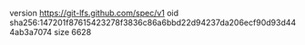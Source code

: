 version https://git-lfs.github.com/spec/v1
oid sha256:147201f87615423278f3836c86a6bbd22d94237da206ecf90d93d444ab3a7074
size 6628
